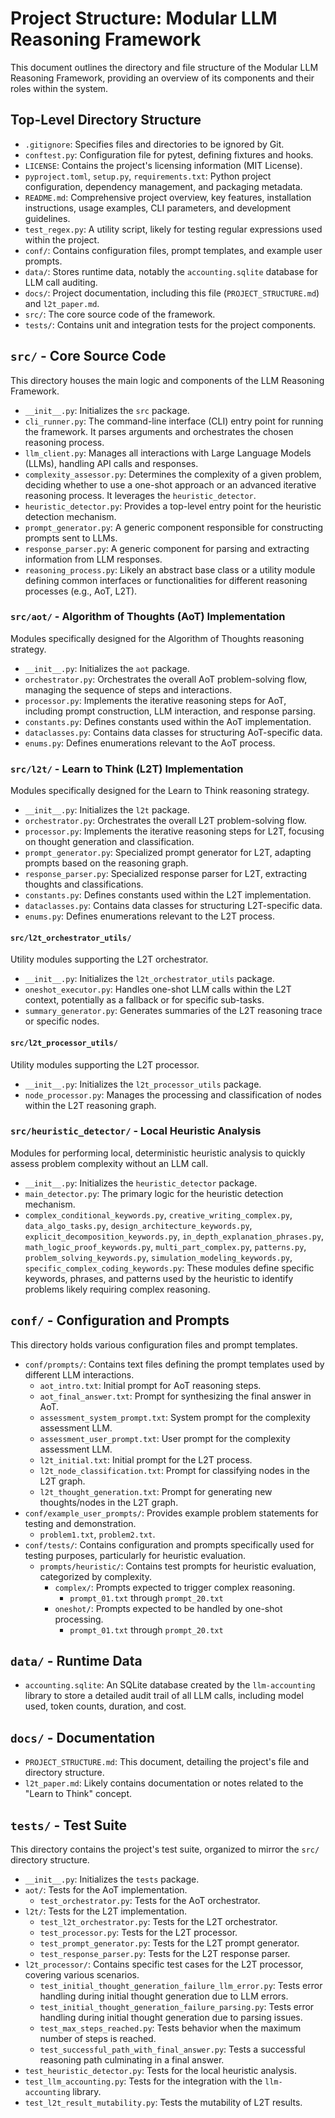 # Project Structure: Modular LLM Reasoning Framework

This document outlines the directory and file structure of the Modular LLM Reasoning Framework, providing an overview of its components and their roles within the system.

## Top-Level Directory Structure

*   `.gitignore`: Specifies files and directories to be ignored by Git.
*   `conftest.py`: Configuration file for pytest, defining fixtures and hooks.
*   `LICENSE`: Contains the project's licensing information (MIT License).
*   `pyproject.toml`, `setup.py`, `requirements.txt`: Python project configuration, dependency management, and packaging metadata.
*   `README.md`: Comprehensive project overview, key features, installation instructions, usage examples, CLI parameters, and development guidelines.
*   `test_regex.py`: A utility script, likely for testing regular expressions used within the project.
*   `conf/`: Contains configuration files, prompt templates, and example user prompts.
*   `data/`: Stores runtime data, notably the `accounting.sqlite` database for LLM call auditing.
*   `docs/`: Project documentation, including this file (`PROJECT_STRUCTURE.md`) and `l2t_paper.md`.
*   `src/`: The core source code of the framework.
*   `tests/`: Contains unit and integration tests for the project components.

## `src/` - Core Source Code

This directory houses the main logic and components of the LLM Reasoning Framework.

*   `__init__.py`: Initializes the `src` package.
*   `cli_runner.py`: The command-line interface (CLI) entry point for running the framework. It parses arguments and orchestrates the chosen reasoning process.
*   `llm_client.py`: Manages all interactions with Large Language Models (LLMs), handling API calls and responses.
*   `complexity_assessor.py`: Determines the complexity of a given problem, deciding whether to use a one-shot approach or an advanced iterative reasoning process. It leverages the `heuristic_detector`.
*   `heuristic_detector.py`: Provides a top-level entry point for the heuristic detection mechanism.
*   `prompt_generator.py`: A generic component responsible for constructing prompts sent to LLMs.
*   `response_parser.py`: A generic component for parsing and extracting information from LLM responses.
*   `reasoning_process.py`: Likely an abstract base class or a utility module defining common interfaces or functionalities for different reasoning processes (e.g., AoT, L2T).

### `src/aot/` - Algorithm of Thoughts (AoT) Implementation

Modules specifically designed for the Algorithm of Thoughts reasoning strategy.

*   `__init__.py`: Initializes the `aot` package.
*   `orchestrator.py`: Orchestrates the overall AoT problem-solving flow, managing the sequence of steps and interactions.
*   `processor.py`: Implements the iterative reasoning steps for AoT, including prompt construction, LLM interaction, and response parsing.
*   `constants.py`: Defines constants used within the AoT implementation.
*   `dataclasses.py`: Contains data classes for structuring AoT-specific data.
*   `enums.py`: Defines enumerations relevant to the AoT process.

### `src/l2t/` - Learn to Think (L2T) Implementation

Modules specifically designed for the Learn to Think reasoning strategy.

*   `__init__.py`: Initializes the `l2t` package.
*   `orchestrator.py`: Orchestrates the overall L2T problem-solving flow.
*   `processor.py`: Implements the iterative reasoning steps for L2T, focusing on thought generation and classification.
*   `prompt_generator.py`: Specialized prompt generator for L2T, adapting prompts based on the reasoning graph.
*   `response_parser.py`: Specialized response parser for L2T, extracting thoughts and classifications.
*   `constants.py`: Defines constants used within the L2T implementation.
*   `dataclasses.py`: Contains data classes for structuring L2T-specific data.
*   `enums.py`: Defines enumerations relevant to the L2T process.

#### `src/l2t_orchestrator_utils/`

Utility modules supporting the L2T orchestrator.

*   `__init__.py`: Initializes the `l2t_orchestrator_utils` package.
*   `oneshot_executor.py`: Handles one-shot LLM calls within the L2T context, potentially as a fallback or for specific sub-tasks.
*   `summary_generator.py`: Generates summaries of the L2T reasoning trace or specific nodes.

#### `src/l2t_processor_utils/`

Utility modules supporting the L2T processor.

*   `__init__.py`: Initializes the `l2t_processor_utils` package.
*   `node_processor.py`: Manages the processing and classification of nodes within the L2T reasoning graph.

### `src/heuristic_detector/` - Local Heuristic Analysis

Modules for performing local, deterministic heuristic analysis to quickly assess problem complexity without an LLM call.

*   `__init__.py`: Initializes the `heuristic_detector` package.
*   `main_detector.py`: The primary logic for the heuristic detection mechanism.
*   `complex_conditional_keywords.py`, `creative_writing_complex.py`, `data_algo_tasks.py`, `design_architecture_keywords.py`, `explicit_decomposition_keywords.py`, `in_depth_explanation_phrases.py`, `math_logic_proof_keywords.py`, `multi_part_complex.py`, `patterns.py`, `problem_solving_keywords.py`, `simulation_modeling_keywords.py`, `specific_complex_coding_keywords.py`: These modules define specific keywords, phrases, and patterns used by the heuristic to identify problems likely requiring complex reasoning.

## `conf/` - Configuration and Prompts

This directory holds various configuration files and prompt templates.

*   `conf/prompts/`: Contains text files defining the prompt templates used by different LLM interactions.
    *   `aot_intro.txt`: Initial prompt for AoT reasoning steps.
    *   `aot_final_answer.txt`: Prompt for synthesizing the final answer in AoT.
    *   `assessment_system_prompt.txt`: System prompt for the complexity assessment LLM.
    *   `assessment_user_prompt.txt`: User prompt for the complexity assessment LLM.
    *   `l2t_initial.txt`: Initial prompt for the L2T process.
    *   `l2t_node_classification.txt`: Prompt for classifying nodes in the L2T graph.
    *   `l2t_thought_generation.txt`: Prompt for generating new thoughts/nodes in the L2T graph.
*   `conf/example_user_prompts/`: Provides example problem statements for testing and demonstration.
    *   `problem1.txt`, `problem2.txt`.
*   `conf/tests/`: Contains configuration and prompts specifically used for testing purposes, particularly for heuristic evaluation.
    *   `prompts/heuristic/`: Contains test prompts for heuristic evaluation, categorized by complexity.
        *   `complex/`: Prompts expected to trigger complex reasoning.
            *   `prompt_01.txt` through `prompt_20.txt`
        *   `oneshot/`: Prompts expected to be handled by one-shot processing.
            *   `prompt_01.txt` through `prompt_20.txt`

## `data/` - Runtime Data

*   `accounting.sqlite`: An SQLite database created by the `llm-accounting` library to store a detailed audit trail of all LLM calls, including model used, token counts, duration, and cost.

## `docs/` - Documentation

*   `PROJECT_STRUCTURE.md`: This document, detailing the project's file and directory structure.
*   `l2t_paper.md`: Likely contains documentation or notes related to the "Learn to Think" concept.

## `tests/` - Test Suite

This directory contains the project's test suite, organized to mirror the `src/` directory structure.

*   `__init__.py`: Initializes the `tests` package.
*   `aot/`: Tests for the AoT implementation.
    *   `test_orchestrator.py`: Tests for the AoT orchestrator.
*   `l2t/`: Tests for the L2T implementation.
    *   `test_l2t_orchestrator.py`: Tests for the L2T orchestrator.
    *   `test_processor.py`: Tests for the L2T processor.
    *   `test_prompt_generator.py`: Tests for the L2T prompt generator.
    *   `test_response_parser.py`: Tests for the L2T response parser.
*   `l2t_processor/`: Contains specific test cases for the L2T processor, covering various scenarios.
    *   `test_initial_thought_generation_failure_llm_error.py`: Tests error handling during initial thought generation due to LLM errors.
    *   `test_initial_thought_generation_failure_parsing.py`: Tests error handling during initial thought generation due to parsing issues.
    *   `test_max_steps_reached.py`: Tests behavior when the maximum number of steps is reached.
    *   `test_successful_path_with_final_answer.py`: Tests a successful reasoning path culminating in a final answer.
*   `test_heuristic_detector.py`: Tests for the local heuristic analysis.
*   `test_llm_accounting.py`: Tests for the integration with the `llm-accounting` library.
*   `test_l2t_result_mutability.py`: Tests the mutability of L2T results.
